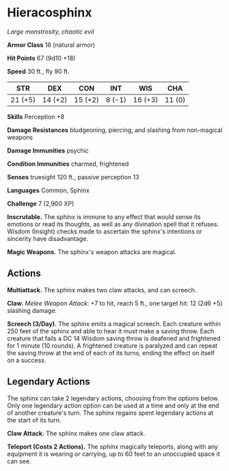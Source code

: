# Hieracosphinx
*Large monstrosity, chaotic evil*

**Armor Class** 18 (natural armor)

**Hit Points** 67 (9d10 +18)

**Speed** 30 ft., fly 90 ft.

**STR**|**DEX**|**CON**|**INT**|**WIS**|**CHA**
-------|-------|-------|-------|-------|-------
21 (+5)|14 (+2)|15 (+2)|8 (-1) |16 (+3)|11 (0)

**Skills** Perception +8

**Damage Resistances** bludgeoning, piercing, and slashing from non-magical weapons

**Damage Immunities** psychic

**Condition Immunities** charmed, frightened

**Senses** truesight 120 ft., passive perception 13

**Languages** Common, Sphinx

**Challenge** 7 (2,900 XP)

**Inscrutable.** The sphinx is immune to any effect that would sense its emotions or read its thoughts, as well as any divination spell that it refuses. Wisdom (Insight) checks made to ascertain the sphinx's intentions or sincerity have disadvantage.

**Magic Weapons.** The sphinx's weapon attacks are magical.

## Actions
**Multiattack.** The sphinx makes two claw attacks, and can screech.

**Claw.** *Melee Weapon Attack*: +7 to hit, reach 5 ft., one target hit: 12 (2d6 +5) slashing damage.

**Screech (3/Day).** The sphinx emits a magical screech. Each creature within 250 feet of the sphinx and able to hear it must make a saving throw. Each creature that fails a DC 14 Wisdom saving throw is deafened and frightened for 1 minute (10 rounds). A frightened creature is paralyzed and can repeat the saving throw at the end of each of its turns, ending the effect on itself on a success.

## Legendary Actions
The sphinx can take 2 legendary actions, choosing from the options below. Only one legendary action option can be used at a time and only at the end of another creature's turn. The sphinx regains spent legendary actions at the start of its turn.

**Claw Attack.** The sphinx makes one claw attack.

**Teleport (Costs 2 Actions).** The sphinx magically teleports, along with any equipment it is wearing or carrying, up to 60 feet to an unoccupied space it can see.
